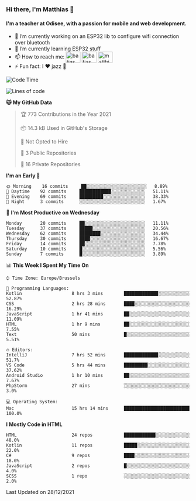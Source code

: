 ### Hi there, I'm Matthias 👋

#### I'm a teacher at Odisee, with a passion for mobile and web development.

- 🔭 I’m currently working on an ESP32 lib to configure wifi connection over bluetooth
- 🌱 I’m currently learning ESP32 stuff
- 📫 How to reach me: <a href="https://dev.to/batjas" target="_blank"><img align="center" src="https://raw.githubusercontent.com/rahuldkjain/github-profile-readme-generator/master/src/images/icons/Social/devto.svg" alt="batjas" height="30" width="40" /></a>
<a href="https://twitter.com/batjas" target="_blank"><img align="center" src="https://raw.githubusercontent.com/rahuldkjain/github-profile-readme-generator/master/src/images/icons/Social/twitter.svg" alt="batjas" height="30" width="40" /></a>
<a href="https://linkedin.com/in/matthiasdruwé" target="_blank"><img align="center" src="https://raw.githubusercontent.com/rahuldkjain/github-profile-readme-generator/master/src/images/icons/Social/linked-in-alt.svg" alt="matthiasdruwé" height="30" width="40" /></a>
- ⚡ Fun fact: I ❤ jazz 🎷


<!--START_SECTION:waka-->
![Code Time](http://img.shields.io/badge/Code%20Time-71%20hrs%2019%20mins-blue)

![Lines of code](https://img.shields.io/badge/From%20Hello%20World%20I%27ve%20Written-51%20Thousand%20lines%20of%20code-blue)

**🐱 My GitHub Data** 

> 🏆 773 Contributions in the Year 2021
 > 
> 📦 14.3 kB Used in GitHub's Storage 
 > 
> 🚫 Not Opted to Hire
 > 
> 📜 3 Public Repositories 
 > 
> 🔑 16 Private Repositories  
 > 
**I'm an Early 🐤** 

```text
🌞 Morning    16 commits     ██░░░░░░░░░░░░░░░░░░░░░░░   8.89% 
🌆 Daytime    92 commits     ████████████░░░░░░░░░░░░░   51.11% 
🌃 Evening    69 commits     █████████░░░░░░░░░░░░░░░░   38.33% 
🌙 Night      3 commits      ░░░░░░░░░░░░░░░░░░░░░░░░░   1.67%

```
📅 **I'm Most Productive on Wednesday** 

```text
Monday       20 commits     ██░░░░░░░░░░░░░░░░░░░░░░░   11.11% 
Tuesday      37 commits     █████░░░░░░░░░░░░░░░░░░░░   20.56% 
Wednesday    62 commits     ████████░░░░░░░░░░░░░░░░░   34.44% 
Thursday     30 commits     ████░░░░░░░░░░░░░░░░░░░░░   16.67% 
Friday       14 commits     ██░░░░░░░░░░░░░░░░░░░░░░░   7.78% 
Saturday     10 commits     █░░░░░░░░░░░░░░░░░░░░░░░░   5.56% 
Sunday       7 commits      █░░░░░░░░░░░░░░░░░░░░░░░░   3.89%

```


📊 **This Week I Spent My Time On** 

```text
⌚︎ Time Zone: Europe/Brussels

💬 Programming Languages: 
Kotlin                   8 hrs 3 mins        █████████████░░░░░░░░░░░░   52.87% 
CSS                      2 hrs 28 mins       ████░░░░░░░░░░░░░░░░░░░░░   16.29% 
JavaScript               1 hr 41 mins        ██░░░░░░░░░░░░░░░░░░░░░░░   11.09% 
HTML                     1 hr 9 mins         ██░░░░░░░░░░░░░░░░░░░░░░░   7.55% 
Text                     50 mins             █░░░░░░░░░░░░░░░░░░░░░░░░   5.51%

🔥 Editors: 
IntelliJ                 7 hrs 52 mins       █████████████░░░░░░░░░░░░   51.7% 
VS Code                  5 hrs 44 mins       █████████░░░░░░░░░░░░░░░░   37.62% 
Android Studio           1 hr 10 mins        ██░░░░░░░░░░░░░░░░░░░░░░░   7.67% 
PhpStorm                 27 mins             ░░░░░░░░░░░░░░░░░░░░░░░░░   3.0%

💻 Operating System: 
Mac                      15 hrs 14 mins      █████████████████████████   100.0%

```

**I Mostly Code in HTML** 

```text
HTML                     24 repos            ████████████░░░░░░░░░░░░░   48.0% 
Kotlin                   11 repos            █████░░░░░░░░░░░░░░░░░░░░   22.0% 
C#                       9 repos             ████░░░░░░░░░░░░░░░░░░░░░   18.0% 
JavaScript               2 repos             █░░░░░░░░░░░░░░░░░░░░░░░░   4.0% 
SCSS                     1 repo              ░░░░░░░░░░░░░░░░░░░░░░░░░   2.0%

```



 Last Updated on 28/12/2021
<!--END_SECTION:waka-->
